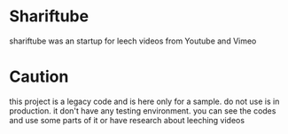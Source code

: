 # Shariftube
shariftube was an startup for leech videos from Youtube and Vimeo

# Caution
this project is a legacy code and is here only for a sample. do not use is in production. it don't have any testing environment. you can see the codes and use some parts of it or have research about leeching videos
